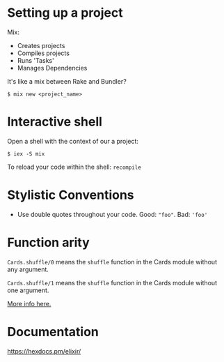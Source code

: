 # Setting up a project

Mix:

* Creates projects
* Compiles projects
* Runs 'Tasks'
* Manages Dependencies

It's like a mix between Rake and Bundler?

```
$ mix new <project_name>
```

# Interactive shell

Open a shell with the context of our a project:

```
$ iex -S mix
```

To reload your code within the shell: `recompile`

# Stylistic Conventions

* Use double quotes throughout your code. Good: `"foo"`. Bad: `'foo'`

# Function arity

`Cards.shuffle/0` means the `shuffle` function in the Cards module without any argument.

`Cards.shuffle/1` means the `shuffle` function in the Cards module without one argument.

[More info here.](https://www.culttt.com/2016/05/02/understanding-function-arity-elixir/)

# Documentation

https://hexdocs.pm/elixir/

